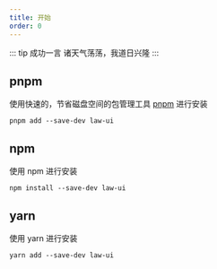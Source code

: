 ```yaml
---
title: 开始
order: 0
---
```


::: tip 成功一言
诸天气荡荡，我道日兴隆
:::

## pnpm

使用快速的，节省磁盘空间的包管理工具 [pnpm](https://pnpm.io/zh) 进行安装

```shell
pnpm add --save-dev law-ui
```

## npm

使用 npm 进行安装

```shell
npm install --save-dev law-ui
```

## yarn

使用 yarn 进行安装

```shell
yarn add --save-dev law-ui
```